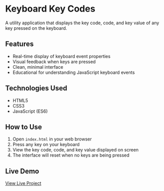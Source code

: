 # Keyboard Key Codes

A utility application that displays the key code, code, and key value of any key pressed on the keyboard.

## Features

- Real-time display of keyboard event properties
- Visual feedback when keys are pressed
- Clean, minimal interface
- Educational for understanding JavaScript keyboard events

## Technologies Used

- HTML5
- CSS3
- JavaScript (ES6)

## How to Use

1. Open `index.html` in your web browser
2. Press any key on your keyboard
3. View the key code, code, and key value displayed on screen
4. The interface will reset when no keys are being pressed

## Live Demo

[View Live Project](https://WaqarAhmedDev.github.io/KeyboardKeyCodes/)